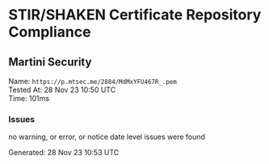 # STIR/SHAKEN Certificate Repository Compliance

## Martini Security

Name: `https://p.mtsec.me/2884/MdMxYFU467R_.pem`\
Tested At: 28 Nov 23 10:50 UTC\
Time: 101ms

### Issues

no warning, or error, or notice date level issues were found

Generated: 28 Nov 23 10:53 UTC